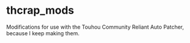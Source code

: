 # thcrap_mods
Modifications for use with the Touhou Community Reliant Auto Patcher, because I keep making them.
